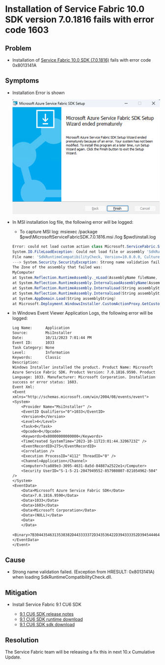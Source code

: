 # Installation of Service Fabric 10.0 SDK version 7.0.1816 fails with error code 1603

## Problem

- Installation of [Service Fabric 10.0 SDK (7.0.1816)](https://learn.microsoft.com/azure/service-fabric/service-fabric-get-started#install-the-sdk-and-tools) fails with error code 0x8013141A

## Symptoms

- Installation Error is shown

    ![Installation Error](../media/service-fabric-10.0-sdk-7.0.1816-installation-failure/installation-error.png)
- In MSI installation log file, the following error will be logged:
    -  To capture MSI log: msiexec /package $pwd\MicrosoftServiceFabricSDK.7.0.1816.msi /log $pwd\install.log

    ```powershell
    Error: could not load custom action class Microsoft.ServiceFabric.SdkRuntimeCompatibilityCheck.CompatibilityCheckCA from assembly: SdkRuntimeCompatibilityCheck
    System.IO.FileLoadException: Could not load file or assembly 'SdkRuntimeCompatibilityCheck, Version=10.0.0.0, Culture=neutral, PublicKeyToken=31bf3856ad364e35' or one of its dependencies. Strong name validation failed. (Exception from HRESULT: 0x8013141A)
    File name: 'SdkRuntimeCompatibilityCheck, Version=10.0.0.0, Culture=neutral, PublicKeyToken=31bf3856ad364e35' 
    ---> System.Security.SecurityException: Strong name validation failed. (Exception from HRESULT: 0x8013141A)
    The Zone of the assembly that failed was:
    MyComputer
    at System.Reflection.RuntimeAssembly._nLoad(AssemblyName fileName, String codeBase, Evidence assemblySecurity, RuntimeAssembly locationHint, StackCrawlMark& stackMark, IntPtr pPrivHostBinder, Boolean throwOnFileNotFound, Boolean forIntrospection, Boolean suppressSecurityChecks)
    at System.Reflection.RuntimeAssembly.InternalLoadAssemblyName(AssemblyName assemblyRef, Evidence assemblySecurity, RuntimeAssembly reqAssembly, StackCrawlMark& stackMark, IntPtr pPrivHostBinder, Boolean throwOnFileNotFound, Boolean forIntrospection, Boolean suppressSecurityChecks)
    at System.Reflection.RuntimeAssembly.InternalLoad(String assemblyString, Evidence assemblySecurity, StackCrawlMark& stackMark, IntPtr pPrivHostBinder, Boolean forIntrospection)
    at System.Reflection.RuntimeAssembly.InternalLoad(String assemblyString, Evidence assemblySecurity, StackCrawlMark& stackMark, Boolean forIntrospection)
    at System.AppDomain.Load(String assemblyString)
    at Microsoft.Deployment.WindowsInstaller.CustomActionProxy.GetCustomActionMethod(Session session, String assemblyName, String className, String methodName)
    ```

- In Windows Event Viewer Application Logs, the following error will be logged:

    ```
    Log Name:      Application
    Source:        MsiInstaller
    Date:          10/11/2023 7:01:44 PM
    Event ID:      1033
    Task Category: None
    Level:         Information
    Keywords:      Classic
    Description:
    Windows Installer installed the product. Product Name: Microsoft Azure Service Fabric SDK. Product Version: 7.0.1816.9590. Product Language: 1033. Manufacturer: Microsoft Corporation. Installation success or error status: 1603.
    Event Xml:
    <Event xmlns="http://schemas.microsoft.com/win/2004/08/events/event">
    <System>
        <Provider Name="MsiInstaller" />
        <EventID Qualifiers="0">1033</EventID>
        <Version>0</Version>
        <Level>4</Level>
        <Task>0</Task>
        <Opcode>0</Opcode>
        <Keywords>0x80000000000000</Keywords>
        <TimeCreated SystemTime="2023-10-11T23:01:44.3206723Z" />
        <EventRecordID>275</EventRecordID>
        <Correlation />
        <Execution ProcessID="4112" ThreadID="0" />
        <Channel>Application</Channel>
        <Computer>7ca889e3-3095-4631-8a5d-84887a2522e1</Computer>
        <Security UserID="S-1-5-21-2047949552-857980807-821054962-504" />
    </System>
    <EventData>
        <Data>Microsoft Azure Service Fabric SDK</Data>
        <Data>7.0.1816.9590</Data>
        <Data>1033</Data>
        <Data>1603</Data>
        <Data>Microsoft Corporation</Data>
        <Data>(NULL)</Data>
        <Data>
        </Data>
        <Binary>7B30443546313538382D443333372D343536422D394333352D3945444641444446353632377D3030303030393432373165663838626163623237326139643861613931323461316264393030303030393034</Binary>
    </EventData>
    </Event>
    ```

## Cause

- Strong name validation failed. (Exception from HRESULT: 0x8013141A) when loading SdkRuntimeCompatibilityCheck.dll.

## Mitigation

- Install Service Fabric 9.1 CU6 SDK

  - [9.1 CU6 SDK release notes](https://github.com/microsoft/service-fabric/blob/master/release_notes/Service_Fabric_ReleaseNotes_91CU6.md)
  - [9.1 CU6 SDK runtime download](https://download.microsoft.com/download/b/8/a/b8a2fb98-0ec1-41e5-be98-9d8b5abf7856/MicrosoftServiceFabric.9.1.1851.9590.exe)
  - [9.1 CU6 SDK sdk download](https://download.microsoft.com/download/b/8/a/b8a2fb98-0ec1-41e5-be98-9d8b5abf7856/MicrosoftServiceFabricSDK.6.1.1851.msi)

## Resolution

The Service Fabric team will be releasing a fix this in next 10.x Cumulative Update.
